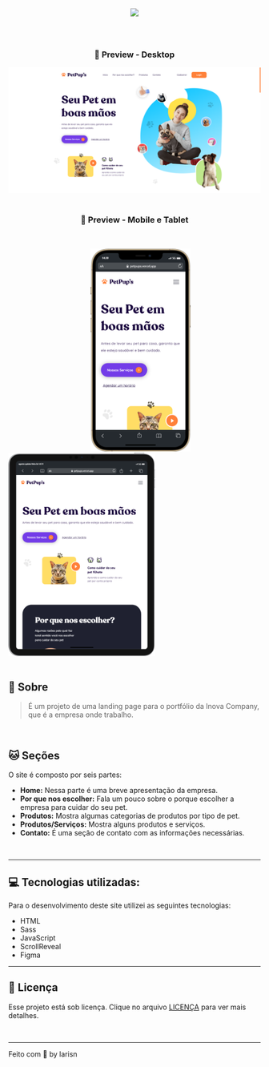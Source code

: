 
<h1 align="center">
<img src="assets/img/icon/brand.svg" width="250px">
</h1>
<br>

<h3 align="center">
🐾 Preview - Desktop
</h3>

![Desktop](https://github.com/larisn/petpups/blob/main/assets/img/preview.png)
<br>
<br>

<h3 align="center">
🐾 Preview - Mobile e Tablet
</h3>
<br>

&ensp; &ensp; &ensp; &ensp; &ensp; &ensp; &ensp; &ensp; &ensp; &ensp; &ensp; &ensp; &ensp; &ensp; &ensp; <img src="assets/img/preview-mobile.png" width="200px"> &ensp; &ensp; &ensp; <img src="assets/img/preview-tablet.png" width="293px">
<br>
<br>

## 🐶 Sobre

> É um projeto de uma landing page para o portfólio da Inova Company, que é a empresa onde trabalho.
<br>


## 🐱 Seções
O site é composto por seis partes:

- **Home:** Nessa parte é uma breve apresentação da empresa.
- **Por que nos escolher:** Fala um pouco sobre o porque escolher a empresa para cuidar do seu pet.
- **Produtos:** Mostra algumas categorias de produtos por tipo de pet.
- **Produtos/Serviços:** Mostra alguns produtos e serviços.
- **Contato:** É uma seção de contato com as informações necessárias.
<br>

---

## 💻 Tecnologias utilizadas:

Para o desenvolvimento deste site utilizei as seguintes tecnologias:

* HTML
* Sass
* JavaScript
* ScrollReveal
* Figma

---

## 🎐 Licença
Esse projeto está sob licença. Clique no arquivo [LICENÇA](https://github.com/larisn/larisn/blob/main/LICENSE.md) para ver mais detalhes.

<br>

---

Feito com 💜 by larisn
